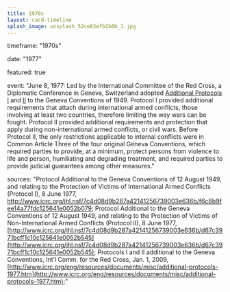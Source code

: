 ```yaml
---
title: 1970s
layout: card-timeline
splash_image: unsplash_52ce83efb2b0b_1.jpg
---
```

timeframe: "1970s"

 date: "1977"

 featured: true
 
 event: "June 8, 1977: Led by the International Committee of the Red Cross, a Diplomatic Conference in Geneva, Switzerland adopted [Additional Protocols I](http://www.icrc.org/ihl.nsf/7c4d08d9b287a42141256739003e636b/f6c8b9fee14a77fdc125641e0052b079) and [II](http://www.icrc.org/ihl.nsf/7c4d08d9b287a42141256739003e636b/d67c3971bcff1c10c125641e0052b545) to the Geneva Conventions of 1949. Protocol I provided additional requirements that attach during international armed conflicts, those involving at least two countries, therefore limiting the way wars can be fought. Protocol II provided additional requirements and protection that apply during non-international armed conflicts, or civil wars. Before Protocol II, the only restrictions applicable to internal conflicts were in Common Article Three of the four original Geneva Conventions, which required parties to provide, at a minimum, protect persons from violence to life and person, humiliating and degrading treatment, and required parties to provide judicial guarantees among other measures."

 sources: "Protocol Additional to the Geneva Conventions of 12 August 1949, and relating to the Protection of Victims of International Armed Conflicts (Protocol I), 8 June 1977, http://www.icrc.org/ihl.nsf/7c4d08d9b287a42141256739003e636b/f6c8b9fee14a77fdc125641e0052b079; Protocol Additional to the Geneva Conventions of 12 August 1949, and relating to the Protection of Victims of Non-International Armed Conflicts (Protocol II), 8 June 1977, [http://www.icrc.org/ihl.nsf/7c4d08d9b287a42141256739003e636b/d67c3971bcff1c10c125641e0052b545](http://www.icrc.org/ihl.nsf/7c4d08d9b287a42141256739003e636b/d67c3971bcff1c10c125641e0052b545); Protocols I and II additional to the Geneva Conventions, Int’l Comm. for the Red Cross, Jan. 1, 2009, [http://www.icrc.org/eng/resources/documents/misc/additional-protocols-1977.htm](http://www.icrc.org/eng/resources/documents/misc/additional-protocols-1977.htm);"